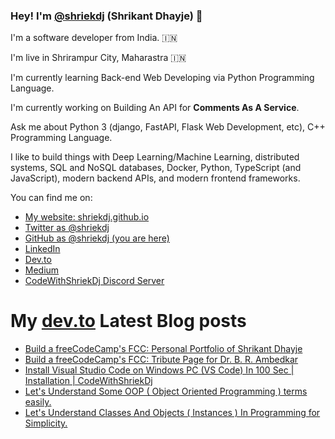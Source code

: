 ### Hey! I'm [@shriekdj](https://twitter.com/shriekdj) (Shrikant Dhayje) 👋

I'm a software developer from India. :india:

I'm live in Shrirampur City, Maharastra :india:

I'm currently learning Back-end Web Developing via Python Programming Language.

I'm currently working on Building An API for **Comments As A Service**.

Ask me about Python 3 (django, FastAPI, Flask Web Development, etc), C++ Programming Language.

I like to build things with Deep Learning/Machine Learning, distributed systems, SQL and NoSQL databases, Docker, Python, TypeScript (and JavaScript), modern backend APIs, and modern frontend frameworks.

You can find me on:

* [My website: shriekdj.github.io](https://shriekdj.github.io/)
* [Twitter as @shriekdj](https://twitter.com/shriekdj)
* [GitHub as @shriekdj (you are here)](https://github.com/shriekdj)
* [LinkedIn](https://www.linkedin.com/in/shriekdj/)
* [Dev.to](https://dev.to/shriekdj)
* [Medium](https://shriekdj.medium.com/)
* [CodeWithShriekDj Discord Server](https://discord.gg/5x493re7CV)


<!--
**shriekdj/shriekdj** is a ✨ _special_ ✨ repository because its `README.md` (this file) appears on your GitHub profile.

Here are some ideas to get you started:

- 🔭 I’m currently working on ...
- 🌱 I’m currently learning ...
- 👯 I’m looking to collaborate on ...
- 🤔 I’m looking for help with ...
- 💬 Ask me about ...
- 📫 How to reach me: ...
- 😄 Pronouns: ...
- ⚡ Fun fact: ...
-->

# My [dev.to](https://dev.to/shriekdj) Latest Blog posts
<!-- BLOG-POST-LIST:START -->
- [Build a freeCodeCamp&#39;s FCC: Personal Portfolio of Shrikant Dhayje](https://dev.to/shriekdj/build-a-freecodecamps-fcc-personal-portfolio-of-shrikant-dhayje-1i02)
- [Build a freeCodeCamp&#39;s FCC: Tribute Page for Dr. B. R. Ambedkar](https://dev.to/shriekdj/build-a-freecodecamps-fcc-tribute-page-for-dr-b-r-ambedkar-2j18)
- [Install Visual Studio Code on Windows PC &lpar;VS Code&rpar; In 100 Sec | Installation | CodeWithShriekDj](https://dev.to/shriekdj/install-visual-studio-code-on-windows-pc-vs-code-in-100-sec-installation-codewithshriekdj-5a3i)
- [Let&#39;s Understand Some OOP &lpar; Object Oriented Programming &rpar; terms easily.](https://dev.to/shriekdj/lets-understand-some-oop-object-oriented-programming-terms-easily-1i5)
- [Let&#39;s Understand Classes And Objects &lpar; Instances &rpar; In Programming  for Simplicity.](https://dev.to/shriekdj/lets-understand-classes-and-objects-in-programming-for-simplicity-24ni)
<!-- BLOG-POST-LIST:END -->

